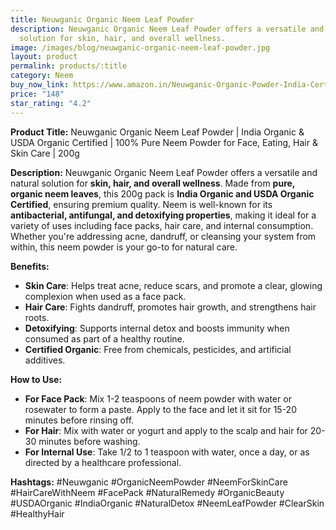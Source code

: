 ```yaml
---
title: Neuwganic Organic Neem Leaf Powder
description: Neuwganic Organic Neem Leaf Powder offers a versatile and natural
  solution for skin, hair, and overall wellness.
image: /images/blog/neuwganic-organic-neem-leaf-powder.jpg
layout: product
permalink: products/:title
category: Neem
buy_now_link: https://www.amazon.in/Neuwganic-Organic-Powder-India-Certified/dp/B0CFBTV6P4/ref=sr_1_15?crid=1U65A0ZJY2B5Y&tag=ayushmonk-21
price: "148"
star_rating: "4.2"
---
```

**Product Title:** Neuwganic Organic Neem Leaf Powder | India Organic & USDA Organic Certified | 100% Pure Neem Powder for Face, Eating, Hair & Skin Care | 200g

**Description:**
Neuwganic Organic Neem Leaf Powder offers a versatile and natural solution for **skin, hair, and overall wellness**. Made from **pure, organic neem leaves**, this 200g pack is **India Organic and USDA Organic Certified**, ensuring premium quality. Neem is well-known for its **antibacterial, antifungal, and detoxifying properties**, making it ideal for a variety of uses including face packs, hair care, and internal consumption. Whether you're addressing acne, dandruff, or cleansing your system from within, this neem powder is your go-to for natural care.

**Benefits:**
- **Skin Care**: Helps treat acne, reduce scars, and promote a clear, glowing complexion when used as a face pack.
- **Hair Care**: Fights dandruff, promotes hair growth, and strengthens hair roots.
- **Detoxifying**: Supports internal detox and boosts immunity when consumed as part of a healthy routine.
- **Certified Organic**: Free from chemicals, pesticides, and artificial additives.

**How to Use:**
- **For Face Pack**: Mix 1-2 teaspoons of neem powder with water or rosewater to form a paste. Apply to the face and let it sit for 15-20 minutes before rinsing off.
- **For Hair**: Mix with water or yogurt and apply to the scalp and hair for 20-30 minutes before washing.
- **For Internal Use**: Take 1/2 to 1 teaspoon with water, once a day, or as directed by a healthcare professional.

**Hashtags:**
#Neuwganic #OrganicNeemPowder #NeemForSkinCare #HairCareWithNeem #FacePack #NaturalRemedy #OrganicBeauty #USDAOrganic #IndiaOrganic #NaturalDetox #NeemLeafPowder #ClearSkin #HealthyHair
